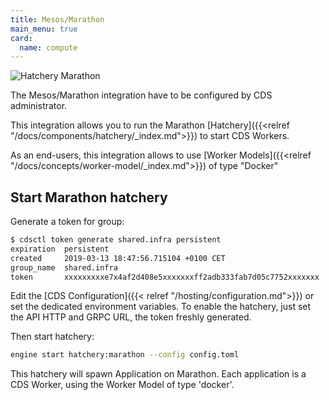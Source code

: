 ```yaml
---
title: Mesos/Marathon
main_menu: true
card: 
  name: compute
---
```



![Hatchery Marathon](/images/hatchery.marathon.png)

The Mesos/Marathon integration have to be configured by CDS administrator.

This integration allows you to run the Marathon [Hatchery]({{<relref "/docs/components/hatchery/_index.md">}}) to start CDS Workers.

As an end-users, this integration allows to use [Worker Models]({{<relref "/docs/concepts/worker-model/_index.md">}}) of type "Docker"
 
## Start Marathon hatchery

Generate a token for group:

```bash
$ cdsctl token generate shared.infra persistent
expiration  persistent
created     2019-03-13 18:47:56.715104 +0100 CET
group_name  shared.infra
token       xxxxxxxxxe7x4af2d408e5xxxxxxxff2adb333fab7d05c7752xxxxxxx
```

Edit the [CDS Configuration]({{< relref "/hosting/configuration.md">}}) or set the dedicated environment variables. To enable the hatchery, just set the API HTTP and GRPC URL, the token freshly generated.

Then start hatchery:

```bash
engine start hatchery:marathon --config config.toml
```

This hatchery will spawn Application on Marathon. Each application is a CDS Worker, using the Worker Model of type 'docker'.
